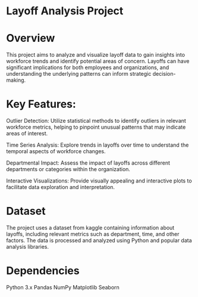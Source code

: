 # Layoff Analysis Project
# Overview
This project aims to analyze and visualize layoff data to gain insights into workforce trends and identify potential areas of concern. Layoffs can have significant implications for both employees and organizations, and understanding the underlying patterns can inform strategic decision-making.

# Key Features:
Outlier Detection: Utilize statistical methods to identify outliers in relevant workforce metrics, helping to pinpoint unusual patterns that may indicate areas of interest.

Time Series Analysis: Explore trends in layoffs over time to understand the temporal aspects of workforce changes.

Departmental Impact: Assess the impact of layoffs across different departments or categories within the organization.

Interactive Visualizations: Provide visually appealing and interactive plots to facilitate data exploration and interpretation.

# Dataset
The project uses a dataset from kaggle containing information about layoffs, including relevant metrics such as department, time, and other factors. The data is processed and analyzed using Python and popular data analysis libraries.

# Dependencies
Python 3.x
Pandas
NumPy
Matplotlib
Seaborn
